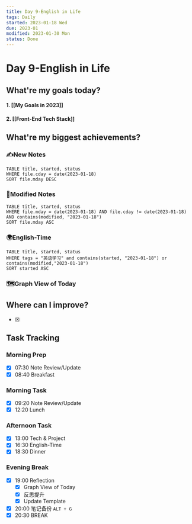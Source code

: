 ```yaml
---
title: Day 9-English in Life
tags: Daily
started: 2023-01-18 Wed
due: 2023-01
modified: 2023-01-30 Mon
status: Done
---
```

# Day 9-English in Life
## What're my goals today?
#### 1. [[My Goals in 2023]]
#### 2. [[Front-End Tech Stack]]

## What're my biggest achievements?
### ✍️New Notes

```dataview
TABLE title, started, status
WHERE file.cday = date(2023-01-18)
SORT file.mday DESC
```

### 📝Modified Notes

```dataview
TABLE title, started, status
WHERE file.mday = date(2023-01-18) AND file.cday != date(2023-01-18) AND contains(modified, "2023-01-18")
SORT file.mday ASC
```

### 🌍English-Time

```dataview
TABLE title, started, status
WHERE tags = "英语学习" and contains(started, "2023-01-18") or contains(modified,"2023-01-18") 
SORT started ASC
```

### 🗺️Graph View of Today

## Where can I improve?
- [x] 

## Task Tracking
### Morning Prep
- [x] 07:30 Note Review/Update
- [x] 08:40 Breakfast
### Morning Task
- [x] 09:20 Note Review/Update
- [x] 12:20 Lunch
### Afternoon Task
- [x] 13:00 Tech & Project
- [x] 16:30 English-Time
- [x] 18:30 Dinner
### Evening Break
- [x] 19:00 Reflection
	- [x] Graph View of Today
	- [x] 反思提升
	- [x] Update Template 
- [x] 20:00 笔记备份 `ALT + G`
- [x] 20:30 BREAK